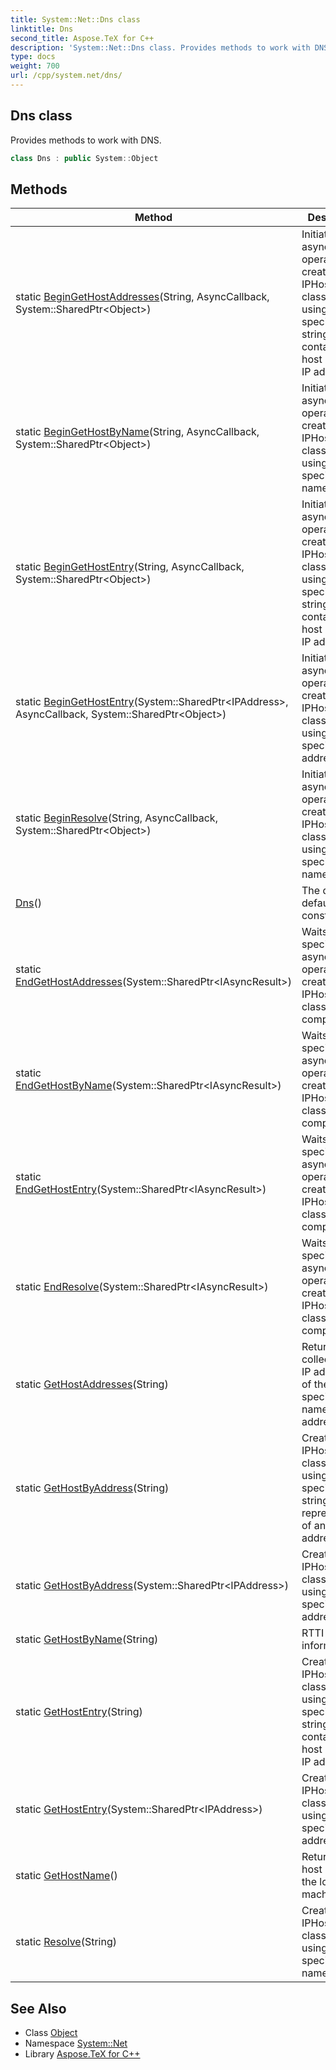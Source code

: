 ```yaml
---
title: System::Net::Dns class
linktitle: Dns
second_title: Aspose.TeX for C++
description: 'System::Net::Dns class. Provides methods to work with DNS in C++.'
type: docs
weight: 700
url: /cpp/system.net/dns/
---
```

## Dns class


Provides methods to work with DNS.

```cpp
class Dns : public System::Object
```

## Methods

| Method | Description |
| --- | --- |
| static [BeginGetHostAddresses](./begingethostaddresses/)(String, AsyncCallback, System::SharedPtr\<Object\>) | Initiates an asynchronous operation to create a new IPHostEntry-class instance using the specified string that contains a host name or IP address. |
| static [BeginGetHostByName](./begingethostbyname/)(String, AsyncCallback, System::SharedPtr\<Object\>) | Initiates an asynchronous operation to create a new IPHostEntry-class instance using the specified host name. |
| static [BeginGetHostEntry](./begingethostentry/)(String, AsyncCallback, System::SharedPtr\<Object\>) | Initiates an asynchronous operation to create a new IPHostEntry-class instance using the specified string that contains a host name or IP address. |
| static [BeginGetHostEntry](./begingethostentry/)(System::SharedPtr\<IPAddress\>, AsyncCallback, System::SharedPtr\<Object\>) | Initiates an asynchronous operation to create a new IPHostEntry-class instance using the specified IP address. |
| static [BeginResolve](./beginresolve/)(String, AsyncCallback, System::SharedPtr\<Object\>) | Initiates an asynchronous operation to create a new IPHostEntry-class instance using the specified host name. |
| [Dns](./dns/)() | The deleted default constructor. |
| static [EndGetHostAddresses](./endgethostaddresses/)(System::SharedPtr\<IAsyncResult\>) | Waits until the specified asynchronous operation to create a new IPHostEntry-class instance completes. |
| static [EndGetHostByName](./endgethostbyname/)(System::SharedPtr\<IAsyncResult\>) | Waits until the specified asynchronous operation to create a new IPHostEntry-class instance completes. |
| static [EndGetHostEntry](./endgethostentry/)(System::SharedPtr\<IAsyncResult\>) | Waits until the specified asynchronous operation to create a new IPHostEntry-class instance completes. |
| static [EndResolve](./endresolve/)(System::SharedPtr\<IAsyncResult\>) | Waits until the specified asynchronous operation to create a new IPHostEntry-class instance completes. |
| static [GetHostAddresses](./gethostaddresses/)(String) | Returns a collection of IP addresses of the specified host name or IP address. |
| static [GetHostByAddress](./gethostbyaddress/)(String) | Creates a new IPHostEntry-class instance using the specified string representation of an IP address. |
| static [GetHostByAddress](./gethostbyaddress/)(System::SharedPtr\<IPAddress\>) | Creates a new IPHostEntry-class instance using the specified IP address. |
| static [GetHostByName](./gethostbyname/)(String) | RTTI information. |
| static [GetHostEntry](./gethostentry/)(String) | Creates a new IPHostEntry-class instance using the specified string that contains a host name or IP address. |
| static [GetHostEntry](./gethostentry/)(System::SharedPtr\<IPAddress\>) | Creates a new IPHostEntry-class instance using the specified IP address. |
| static [GetHostName](./gethostname/)() | Returns the host name of the local machine. |
| static [Resolve](./resolve/)(String) | Creates a new IPHostEntry-class instance using the specified host name. |
## See Also

* Class [Object](../../system/object/)
* Namespace [System::Net](../)
* Library [Aspose.TeX for C++](../../)
